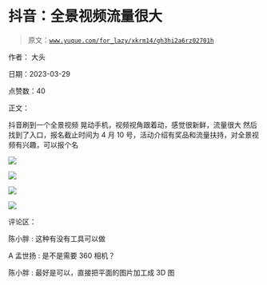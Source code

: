 # 抖音：全景视频流量很大

> 原文：[`www.yuque.com/for_lazy/xkrm14/gh3hi2a6rz02701h`](https://www.yuque.com/for_lazy/xkrm14/gh3hi2a6rz02701h)

作者： 大头

日期：2023-03-29

点赞数：40

正文：

抖音刷到一个全景视频 晃动手机，视频视角跟着动，感觉很新鲜，流量很大 然后找到了入口，报名截止时间为 4 月 10 号，活动介绍有奖品和流量扶持，对全景视频有兴趣，可以报个名

![](img/374656ee9ce47f6b27a8c987cf05ca60.png)  

![](img/d82a87936108d27ac250f73edd8590cc.png)  

![](img/ab1c6d70bdff351c1bd7fb5a1eed2f56.png)  

![](img/938642a68a3574b6ad476e104b5b3e3b.png)  

评论区：

陈小胖 : 这种有没有工具可以做

A 孟世扬 : 是不是需要 360 相机？

陈小胖 : 最好是可以，直接把平面的图片加工成 3D 图




